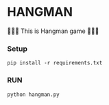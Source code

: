 # HANGMAN
🎰🎰🎰  This is Hangman game 🎰🎰🎰

### Setup
```
pip install -r requirements.txt
```

### RUN
```
python hangman.py
```